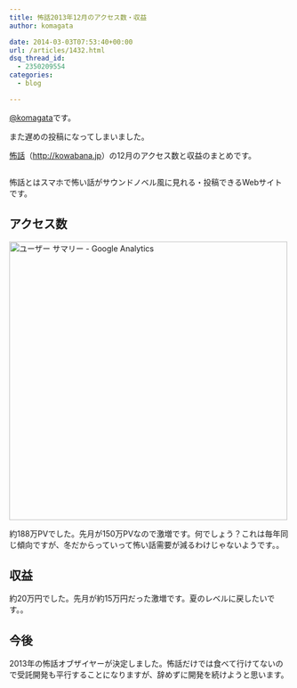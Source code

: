 ```yaml
---
title: 怖話2013年12月のアクセス数・収益
author: komagata

date: 2014-03-03T07:53:40+00:00
url: /articles/1432.html
dsq_thread_id:
  - 2350209554
categories:
  - blog

---
```

[@komagata][1]です。

また遅めの投稿になってしまいました。

<a title="怖話" href="http://kowabana.jp" target="_blank">怖話</a>（<a title="怖話" href="http://kowabana.jp" target="_blank">http://kowabana.jp</a>）の12月のアクセス数と収益のまとめです。


  <a href="http://kowabana.jp"><img alt="" src="https://lh4.googleusercontent.com/-8-pkth8ETpA/UYjg32awOAI/AAAAAAAADKg/0h8DP9Cg4CQ/s400/Screen%2520Shot%25202013-05-07%2520at%25208.08.34%2520PM.png" /></a>


怖話とはスマホで怖い話がサウンドノベル風に見れる・投稿できるWebサイトです。

## アクセス数


  <img alt="ユーザー サマリー - Google Analytics" src="http://gyazo.com/8b51e38f4d4df16a1a69e30d7abeaedc.png" width="500px" />


約188万PVでした。先月が150万PVなので激増です。何でしょう？これは毎年同じ傾向ですが、冬だからっていって怖い話需要が減るわけじゃないようです。。

## 収益

約20万円でした。先月が約15万円だった激増です。夏のレベルに戻したいです。。

## 今後

2013年の怖話オブザイヤーが決定しました。怖話だけでは食べて行けてないので受託開発も平行することになりますが、辞めずに開発を続けようと思います。

 [1]: http://twitter.com/komagata